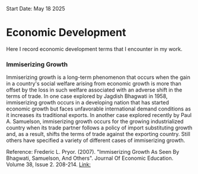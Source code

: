 Start Date: May 18 2025

# Economic Development
Here I record economic development terms that I encounter in my work. 

### Immiserizing Growth
Immiserizing growth is a long-term phenomenon that occurs when the gain in a country's social welfare arising from economic growth is more than offset by the loss in such welfare associated with an adverse shift in the terms of trade. In one case explored by Jagdish Bhagwati in 1958, immiserizing growth occurs in a developing nation that has started economic growth but faces unfavorable international demand conditions as it increases its traditional exports. In another case explored recently by Paul A. Samuelson, immiserizing growth occurs for the growing industrialized country when its trade partner follows a policy of import substituting growth and, as a result, shifts the terms of trade against the exporting country. Still others have specified a variety of different cases of immiserizing growth. 

Reference: Frederic L. Pryor. (2007). "Immiserizing Growth As Seen By Bhagwati, Samuelson, And Others". Journal Of Economic Education. Volume 38, Issue 2. 208-214. [Link:]([10.3200/JECE.38.2.208-214](https://www.jstor.org/stable/30042768))


